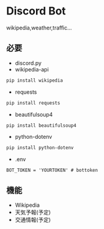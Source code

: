 # Discord Bot
wikipedia,weather,traffic...
## 必要
- discord.py
- wikipedia-api
```bash
pip install wikipedia
```
- requests
```bash
pip install requests
```
- beautifulsoup4
```bash
pip install beautifulsoup4
```
- python-dotenv
```bash
pip install python-dotenv
```
- .env
```.env
BOT_TOKEN = 'YOURTOKEN' # bottoken
```
## 機能
- Wikipedia
- 天気予報(予定)
- 交通情報(予定)